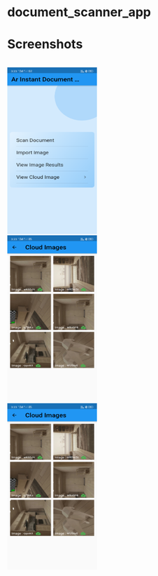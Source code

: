 # document_scanner_app

# Screenshots

<br/><img src="https://github.com/rahamanar/document_scanner_app/blob/main/Screenshot1.png" width="205" height="380">
<br/><img src="https://github.com/rahamanar/document_scanner_app/blob/main/Screenshot2.png" width="205" height="380">
<br/><img src="https://github.com/rahamanar/document_scanner_app/blob/main/Screenshot2.png" width="205" height="380">
